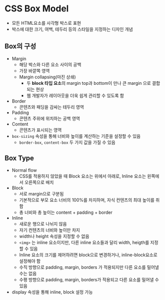 # CSS Box Model

- 모든 HTML요소를 사각형 박스로 표현
- 박스에 대한 크기, 여백, 테두리 등의 스타일을 지정하는 디자인 개념

## Box의 구성

- Margin
  - 해당 박스와 다른 요소 사이의 공백
  - 가장 바깥쪽 영역
  - Margin collapsing(마진 상쇄)
    - 두 **block 타입 요소**의 margin top과 bottom이 만나 큰 margin 으로 결합되는 현상
    - 웹 개발자가 레이아웃을 더욱 쉽게 관리할 수 있도록 함
- Border
  - 콘텐츠와 패딩을 감싸는 테두리 영역
- Padding
  - 콘텐츠 주위에 위치하는 공백 영역
- Content
  - 콘텐츠가 표시되는 영역
- `box-sizing` 속성을 통해 너비와 높이를 계산하는 기준을 설정할 수 있음
  - `border-box`, `content-box` 두 가지 값을 가질 수 있음

## Box Type

- Normal flow
  - CSS를 적용하지 않았을 때 Block 요소는 위에서 아래로, Inline 요소는 왼쪽에서 오른쪽으로 배치
- Block
  - 서로 margin으로 구분됨
  - 기본적으로 부모 요소 너비의 100%를 차지하며, 자식 컨텐츠의 최대 높이를 취함
  - 총 너비와 총 높이는 content + padding + border
- Inline
  - 새로운 행으로 나뉘지 않음
  - 자기 컨텐츠의 너비와 높이만 차지
  - width나 height 속성을 지정할 수 없음
  - `<img>` 는 inline 요소이지만, 다른 inline 요소들과 달리 width, heigth를 지정할 수 있음
  - Inline 요소의 크기를 제어하려면 block으로 변경하거나, inline-block요소로 설정해야 함
  - 수직 방향으로 padding, margin, borders 가 적용되지만 다른 요소를 밀어낼 수는 없음
  - 수평 방향으로 padding, margin, borders가 적용되고 다른 요소를 밀어낼 수 있음
- display 속성을 통해 inline, block 설정 가능

